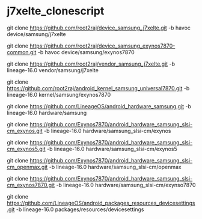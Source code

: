 # j7xelte_clonescript

git clone https://github.com/root2raj/device_samsung_j7xelte.git -b havoc device/samsung/j7xelte

git clone https://github.com/root2raj/device_samsung_exynos7870-common.git -b havoc device/samsung/exynos7870 

git clone https://github.com/root2raj/vendor_samsung_j7xelte.git -b lineage-16.0 vendor/samsung/j7xelte 

git clone https://github.com/root2raj/android_kernel_samsung_universal7870.git -b lineage-16.0 kernel/samsung/exynos7870

git clone https://github.com/LineageOS/android_hardware_samsung.git -b lineage-16.0 hardware/samsung

git clone https://github.com/Exynos7870/android_hardware_samsung_slsi-cm_exynos.git -b lineage-16.0 hardware/samsung_slsi-cm/exynos

git clone https://github.com/Exynos7870/android_hardware_samsung_slsi-cm_exynos5.git -b lineage-16.0 hardware/samsung_slsi-cm/exynos5

git clone https://github.com/Exynos7870/android_hardware_samsung_slsi-cm_openmax.git -b lineage-16.0 hardware/samsung_slsi-cm/openmax

git clone https://github.com/Exynos7870/android_hardware_samsung_slsi-cm_exynos7870.git -b lineage-16.0 hardware/samsung_slsi-cm/exynso7870

git clone https://github.com/LineageOS/android_packages_resources_devicesettings.git -b lineage-16.0 packages/resources/devicesettings
